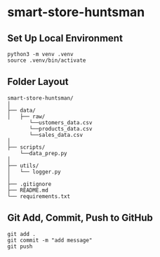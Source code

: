 # smart-store-huntsman

## Set Up Local Environment
```
python3 -m venv .venv
source .venv/bin/activate
```

## Folder Layout
```
smart-store-huntsman/   
│
├── data/                
│   ├── raw/   
       └──ustomers_data.csv
       └──products_data.csv
       └──sales_data.csv                    
│
├── scripts/   
    └──data_prep.py                         
│
├── utils/                     
│   └── logger.py             
│
├── .gitignore                 
├── README.md                  
└── requirements.txt 
```          

## Git Add, Commit, Push to GitHub
```
git add .
git commit -m "add message"
git push
```
